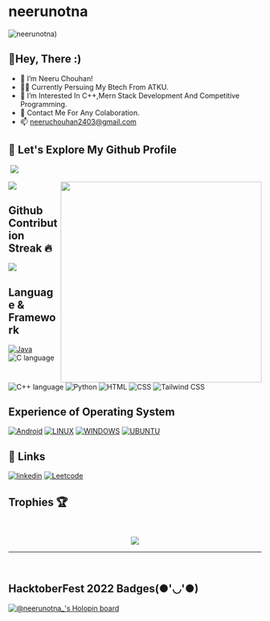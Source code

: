 ﻿# neerunotna
<p align="left"> <img src="https://komarev.com/ghpvc/?username=neerunotna&label=Profile%20views&color=0e75b6&style=flat" alt="neerunotna)" /> </p>

## 👀Hey, There :)
- 👋 I’m Neeru Chouhan!
- 👩‍🎓 Currently Persuing My Btech From ATKU.
- 🌱 I’m Interested In C++,Mern Stack Development And Competitive Programming.
- 💞️ Contact Me For Any Colaboration.
- 📫 neeruchouhan2403@gmail.com 

## 🚀 Let's Explore My Github Profile
<p>&nbsp;<img src="https://github-readme-stats.vercel.app/api?username=neerunotna&show_icons=true&theme=transparent"></p>
<img src="./gummy-app-development.png" align="right" width="400" />
<p><img src="https://github-readme-stats.anuraghazra1.vercel.app/api/top-langs/?username=neerunotna&theme=dark&hide_border=true&no-bg=true&no-frame=true&langs_count=10"></p>
<p>

## Github Contribution Streak 🔥

<p><img src="https://github-readme-streak-stats.herokuapp.com?user=neerunotna&theme=black-ice&hide_border=true&date_format=M%20j%5B%2C%20Y%5D"></p>

## Language & Framework 
[![Java](https://img.shields.io/badge/Java-ED8B00?style=for-the-badge&logo=java&logoColor=white)](https://www.java.com/en/)
![C language](https://img.shields.io/badge/C-00599C?style=for-the-badge&logo=c&logoColor=white)
![C++ language](https://img.shields.io/badge/C%2B%2B-00599C?style=for-the-badge&logo=c%2B%2B&logoColor=white)
![Python](https://img.shields.io/badge/Python-FFD43B?style=for-the-badge&logo=python&logoColor=blue)
![HTML](https://img.shields.io/badge/HTML5-E34F26?style=for-the-badge&logo=html5&logoColor=white)
![CSS](https://img.shields.io/badge/CSS3-1572B6?style=for-the-badge&logo=css3&logoColor=white)
![Tailwind CSS](https://img.shields.io/badge/Tailwind_CSS-38B2AC?style=for-the-badge&logo=tailwind-css&logoColor=white)

## Experience of Operating System
[![Android](https://img.shields.io/badge/Android-3DDC84?style=for-the-badge&logo=android&logoColor=white)](https://www.android.com/)
[![LINUX](https://img.shields.io/badge/Kali_Linux-557C94?style=for-the-badge&logo=linux&logoColor=white)](https://www.linux.org/)
[![WINDOWS](https://img.shields.io/badge/Windows-0078D6?style=for-the-badge&logo=windows&logoColor=white)](https://www.microsoft.com/en-us/windows?wa=wsignin1.0)
[![UBUNTU](https://img.shields.io/badge/Ubuntu-E95420?style=for-the-badge&logo=ubuntu&logoColor=white)](https://ubuntu.com/)

<!-- ## 💻 My workspace
  [![](https://img.shields.io/badge/Dell%20laptop-000000?style=for-the-badge&logo=Dell&logoColor=white)](https://www.asus.com/in/)
  [![](https://img.shields.io/badge/windows_11-%230078D6.svg?&style=for-the-badge&logo=windows&logoColor=white)](https://www.microsoft.com/software-download/windows11)
[![](https://img.shields.io/badge/RAM-8GB-%230071C5.svg?&style=for-the-badge&logoColor=white)]() -->

## 🔗 Links
<!-- [![portfolio](https://img.shields.io/badge/my_portfolio-000?style=for-the-badge&logo=ko-fi&logoColor=white)](https://tanus786.github.io/Portfolio/)   -->
[![linkedin](https://img.shields.io/badge/linkedin-0A66C2?style=for-the-badge&logo=linkedin&logoColor=white)](https://www.linkedin.com/in/neeru-chouhan)
[![Leetcode](https://img.shields.io/badge/twitter-1DA1F2?style=for-the-badge&logo=leetcode&logoColor=white)](https://leetcode.com/u/npc_1/)
<!-- [![Youtube](https://img.shields.io/badge/YouTube-FF0000?style=for-the-badge&logo=youtube&logoColor=white)](https://www.youtube.com/channel/UClxzLV9ONjv4A-cDezfajHQ) -->
<!-- [![Facebook](https://img.shields.io/badge/Facebook-1877F2?style=for-the-badge&logo=facebook&logoColor=white)](https://www.facebook.com/profile.php?id=100010738623302) -->

## Trophies 🏆
<br>
<p align='center'>
<img src="https://github-profile-trophy.vercel.app/?username=neerunotna&theme=dracula&no-frame=true&margin-w=15&margin-h=15">
</p>
<hr>
<br>

## HacktoberFest 2022 Badges(●'◡'●)
[![@neerunotna_'s Holopin board](https://holopin.me/npc_1)](https://holopin.io/@npc_1)
